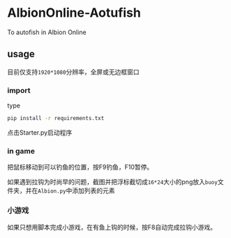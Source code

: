 # AlbionOnline-Aotufish
To autofish in Albion Online

## usage

目前仅支持`1920*1080`分辨率，全屏或无边框窗口

### import
type
```cmd
pip install -r requirements.txt

```
点击Starter.py启动程序

### in game
把鼠标移动到可以钓鱼的位置，按F9钓鱼，F10暂停。

如果遇到拉钩为时尚早的问题，截图并把浮标截切成`16*24`大小的png放入`buoy`文件夹，并在`Albion.py`中添加列表的元素

### 小游戏
如果只想用脚本完成小游戏，在有鱼上钩的时候，按F8自动完成拉钩小游戏。
